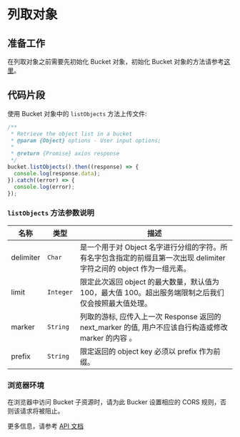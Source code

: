 # 列取对象

## 准备工作

在列取对象之前需要先初始化 Bucket 对象，初始化 Bucket 对象的方法请参考[这里](./initialize_config_and_qingstor_zh-CN.md)。

## 代码片段

使用 Bucket 对象中的 `listObjects` 方法上传文件:

```javascript
/**
 * Retrieve the object list in a bucket
 * @param {Object} options - User input options;
 *
 * @return {Promise} axios response
 */
bucket.listObjects().then((response) => {
  console.log(response.data);
}).catch((error) => {
  console.log(error);
});
```

### `listObjects` 方法参数说明

| 名称 | 类型     | 描述 |
| ------------------ | -------- | -------------------------------------------------------------------------------------------------------------------------------------------------------------------------------------------------------------------- |
| delimiter | `Char` | 是一个用于对 Object 名字进行分组的字符。所有名字包含指定的前缀且第一次出现 delimiter 字符之间的 object 作为一组元素。 |
| limit | `Integer` | 限定此次返回 object 的最大数量，默认值为 100，最大值 100。超出服务端限制之后我们仅会按照最大值处理。 |
| marker | `String` | 列取的游标, 应传入上一次 Response 返回的 next_marker 的值, 用户不应该自行构造或修改 marker 的内容 。 |
| prefix | `String` | 限定返回的 object key 必须以 prefix 作为前缀。 |

### 浏览器环境
在浏览器中访问 Bucket 子资源时，请为此 Bucker 设置相应的 CORS 规则，否则该请求将被阻止。

更多信息，请参考 [API 文档](https://docsv3.qingcloud.com/storage/object-storage/api/bucket/basic_opt/get/)
